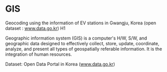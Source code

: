 # GIS
Geocoding using the information of EV stations in Gwangju, Korea (open dataset : www.data.go.kr) H1

Geographic information system (GIS) is a computer's H/W, S/W, and geographic data designed to effectively collect, store, update, coordinate, analyze, and present all types of geospatially referable information. It is the integration of human resources.

Dataset: Open Data Portal in Korea (www.data.go.kr)
